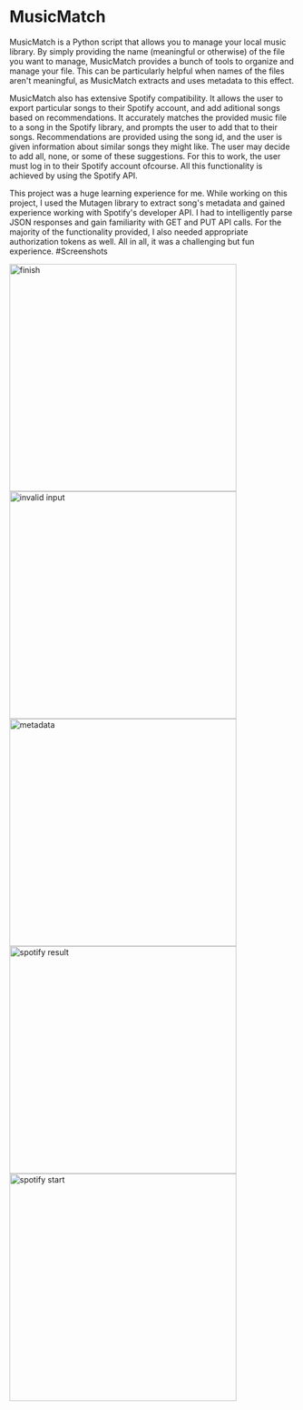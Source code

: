 # MusicMatch
MusicMatch is a Python script that allows you to manage your local music library. By simply providing the name (meaningful or otherwise) of the file you want to manage, MusicMatch provides a bunch of tools to organize and manage your file. This can be particularly helpful when names of the files aren't meaningful, as MusicMatch extracts and uses metadata to this effect.

MusicMatch also has extensive Spotify compatibility. It allows the user to export particular songs to their Spotify account, and add aditional songs based on recommendations. It accurately matches the provided music file to a song in the Spotify library, and prompts the user to add that to their songs. Recommendations are provided using the song id, and the user is given information about similar songs they might like. The user may decide to add all, none, or some of these suggestions. For this to work, the user must log in to their Spotify account ofcourse. All this functionality is achieved by using the Spotify API.

This project was a huge learning experience for me. While working on this project, I used the Mutagen library to extract song's metadata and gained experience working with Spotify's developer API. I had to intelligently parse JSON responses and gain familiarity with GET and PUT API calls. For the majority of the functionality provided, I also needed appropriate authorization tokens as well. All in all, it was a challenging but fun experience.
#Screenshots

<img width="400" alt="finish" src="https://cloud.githubusercontent.com/assets/6366031/15185783/7fe88e10-1768-11e6-9a2b-f1e148ea56ef.png">
<img width="400" alt="invalid input" src="https://cloud.githubusercontent.com/assets/6366031/15185780/7fe473c0-1768-11e6-8479-c4b40a4b5f7a.png">
<img width="400" alt="metadata" src="https://cloud.githubusercontent.com/assets/6366031/15185781/7fe57e28-1768-11e6-8c84-67a89f8648d6.png">
<img width="400" alt="spotify result" src="https://cloud.githubusercontent.com/assets/6366031/15185782/7fe69466-1768-11e6-8fad-aaf868d59a28.png">
<img width="400" alt="spotify start" src="https://cloud.githubusercontent.com/assets/6366031/15185784/7feacb08-1768-11e6-8514-889a9d159e9b.png">
